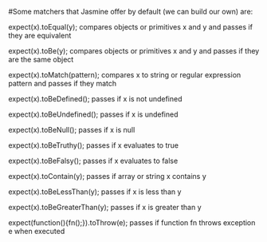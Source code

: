 
#Some matchers that Jasmine offer by default (we can build our own) are:

expect(x).toEqual(y);
compares objects or primitives x and y and passes if they are equivalent

expect(x).toBe(y);
compares objects or primitives x and y and passes if they are the same object

expect(x).toMatch(pattern);
compares x to string or regular expression pattern and passes if they match

expect(x).toBeDefined();
passes if x is not undefined

expect(x).toBeUndefined();
passes if x is undefined

expect(x).toBeNull();
passes if x is null

expect(x).toBeTruthy();
passes if x evaluates to true

expect(x).toBeFalsy();
passes if x evaluates to false

expect(x).toContain(y);
passes if array or string x contains y

expect(x).toBeLessThan(y);
passes if x is less than y

expect(x).toBeGreaterThan(y);
passes if x is greater than y

expect(function(){fn();}).toThrow(e);
passes if function fn throws exception e when executed